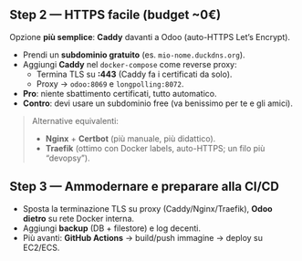 ## Step 2 — HTTPS facile (budget ~0€)

Opzione **più semplice**: **Caddy** davanti a Odoo (auto-HTTPS Let’s Encrypt).

- Prendi un **subdominio gratuito** (es. `mio-nome.duckdns.org`).
- Aggiungi **Caddy** nel `docker-compose` come reverse proxy:
    - Termina TLS su **:443** (Caddy fa i certificati da solo).
    - Proxy → `odoo:8069` e `longpolling:8072`.
- **Pro**: niente sbattimento certificati, tutto automatico.
- **Contro**: devi usare un subdominio free (va benissimo per te e gli amici).

> Alternative equivalenti:
> 
> - **Nginx** + **Certbot** (più manuale, più didattico).
> - **Traefik** (ottimo con Docker labels, auto-HTTPS; un filo più “devopsy”).

## Step 3 — Ammodernare e preparare alla CI/CD

- Sposta la terminazione TLS su proxy (Caddy/Nginx/Traefik), **Odoo dietro** su rete Docker interna.
- Aggiungi **backup** (DB + filestore) e log decenti.
- Più avanti: **GitHub Actions** → build/push immagine → deploy su EC2/ECS.